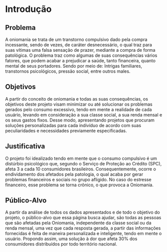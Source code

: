 # Introdução

## Problema

A oniomania se trata de um transtorno compulsivo dado pela compra incessante, sendo de vezes, de caráter desnecessário, o qual traz para suas vítimas uma falsa sensação de prazer, mediante a compra de forma patológica. O problema traz como algumas de suas consequências vários fatores, que podem acabar a prejudicar a saúde, tanto financeira, quanto mental de seus portadores. Sendo por meio de: Intrigas familiares, transtornos psicológicos, pressão social, entre outros males.


## Objetivos

A partir do conceito de oniomania e todas as suas consequências, os objetivos deste projeto visam minimizar ou até solucionar os problemas gerados pelo consumo excessivo, tendo em mente a realidade de cada usuário, levando em consideração a sua classe social, a sua renda mensal e os seus gastos fixos. Desse modo, apresentando projetos que procuram soluções personalizadas para cada indivíduo de acordo com suas peculiaridades e necessidades previamente especificadas.

## Justificativa

O projeto foi idealizado tendo em mente que o consumo compulsivo é um distúrbio psicológico que, segundo o Serviço de Proteção ao Crédito (SPC), afeta 3 a cada 10 consumidores brasileiros. Consequentemente, ocorre o endividamento dos afetados pela patologia, o qual acaba por gerar problemas financeiros e sociais no grupo afligido. No caso do estresse financeiro, esse problema se torna crônico, o que provoca a Oniomania.

## Público-Alvo

A partir da análise de todos os dados apresentados e de todo o objetivo do projeto, o público-alvo que essa página busca ajudar, são todas as pessoas que são afetadas pela Oniomania, independente da classe social ou da renda mensal, uma vez que cada resposta gerada, a partir das informações fornecidas é feita de maneira personalizada e inteligente, tendo em mente o usuário. Propondo assim, uma solução à dor que afeta 30% dos consumidores distribuídos por todo território nacional.


